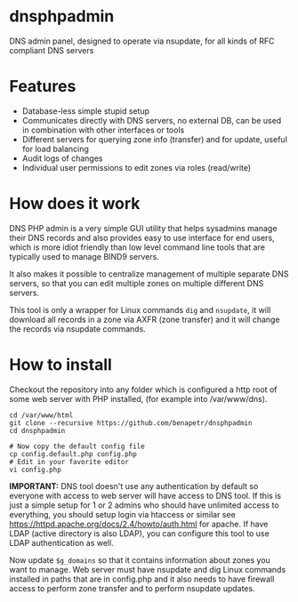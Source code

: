 # dnsphpadmin
DNS admin panel, designed to operate via nsupdate, for all kinds of RFC compliant DNS servers

# Features
* Database-less simple stupid setup
* Communicates directly with DNS servers, no external DB, can be used in combination with other interfaces or tools
* Different servers for querying zone info (transfer) and for update, useful for load balancing
* Audit logs of changes
* Individual user permissions to edit zones via roles (read/write)

# How does it work
DNS PHP admin is a very simple GUI utility that helps sysadmins manage their DNS records and also provides easy to use interface for end users, which is more idiot friendly than low level command line tools that are typically used to manage BIND9 servers.

It also makes it possible to centralize management of multiple separate DNS servers, so that you can edit multiple zones on multiple different DNS servers.

This tool is only a wrapper for Linux commands `dig` and `nsupdate`, it will download all records in a zone via AXFR (zone transfer) and it will change the records via nsupdate commands.

# How to install
Checkout the repository into any folder which is configured a http root of some web server with PHP installed, (for example into /var/www/dns).

```
cd /var/www/html
git clone --recursive https://github.com/benapetr/dnsphpadmin
cd dnsphpadmin

# Now copy the default config file
cp config.default.php config.php
# Edit in your favorite editor
vi config.php
```

**IMPORTANT:** DNS tool doesn't use any authentication by default so everyone with access to web server will have access to DNS tool. If this is just a simple setup for 1 or 2 admins who should have unlimited access to everything, you should setup login via htaccess or similar see https://httpd.apache.org/docs/2.4/howto/auth.html for apache. If have LDAP (active directory is also LDAP), you can configure this tool to use LDAP authentication as well.

Now update `$g_domains` so that it contains information about zones you want to manage. Web server must have nsupdate and dig Linux commands installed in paths that are in config.php and it also needs to have firewall access to perform zone transfer and to perform nsupdate updates.
